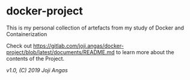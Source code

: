 # docker-project

This is my personal collection of artefacts from my study of Docker and Containerization


Check out https://gitlab.com/joji.angas/docker-project/blob/latest/documents/README.md to learn more about the contents of the Project.


*v1.0, (C) 2019 Joji Angas*